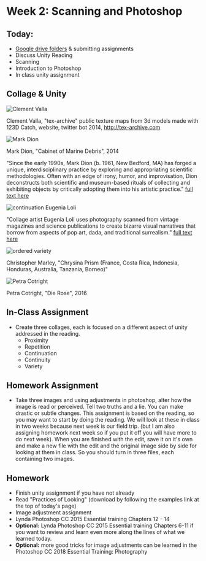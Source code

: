 # Week 2: Scanning and Photoshop 

## Today:
- [Google drive folders](https://drive.google.com/drive/folders/1Z2vpwq5KvqVxaZJ6-6Rl8N1CI9UO8s2l?usp=sharing) & submitting assignments
- Discuss Unity Reading
- Scanning
- Introduction to Photoshop
- In class unity assignment

## Collage & Unity

![Clement Valla](http://clementvalla.com/wp-content/uploads/2015/02/688272_tex_0-600x600.jpg)

Clement Valla, "tex-archive"
public texture maps from 3d models made with 123D Catch, website, twitter bot
2014, http://tex-archive.com


![Mark Dion](https://www.icaboston.org/sites/default/files/styles/original_crop_height/public/dioncabinetofmarinedebris.jpg?itok=Q8HHDCTU)

Mark Dion, "Cabinet of Marine Debris", 2014

"Since the early 1990s, Mark Dion (b. 1961, New Bedford, MA) has forged a unique, interdisciplinary practice by exploring and appropriating scientific methodologies. Often with an edge of irony, humor, and improvisation, Dion deconstructs both scientific and museum-based rituals of collecting and exhibiting objects by critically adopting them into his artistic practice." [full text here](https://www.icaboston.org/exhibitions/mark-dion-misadventures-21st-century-naturalist)

![continuation](https://www.thisiscolossal.com/wp-content/uploads/2014/10/loli-5.jpg)
Eugenia Loli

"Collage artist Eugenia Loli uses photography scanned from vintage magazines and science publications to create bizarre visual narratives that borrow from aspects of pop art, dada, and traditional surrealism." [full text here](https://www.thisiscolossal.com/2014/10/surreal-collages-by-eugenia-loli/)

![ordered variety](https://i0.wp.com/www.brainpickings.org/wp-content/uploads/2015/07/biophilia_marley11.jpg?zoom=2&w=680&ssl=1)

 Christopher Marley, "Chrysina Prism (France, Costa Rica, Indonesia, Honduras, Australia, Tanzania, Borneo)"

![Petra Cotright](https://img.artrabbit.com/events/petra-cortright-die-rose/images/S2baH6CWh6JN/1500x843/all-gold-everything-still3.webp)

Petra Cotright, "Die Rose", 2016


## In-Class Assignment
- Create three collages, each is focused on a different aspect of unity addressed in the reading.
  - Proximity
  - Repetition
  - Continuation
  - Continuity
  - Variety

## Homework Assignment
- Take three images and using adjustments in photoshop, alter how the image is read or perceived. Tell two truths and a lie. You can make drastic or subtle changes. This assignment is based on the reading, so you may want to start by doing the reading. We will look at these in class in two weeks because next week is our field trip. (but I am also assigning homework next week so if you put it off you will have more to do next week).  When you are finished with the edit, save it on it's own and make a new file with the edit and the original image side by side for looking at them in class. So you should turn in three files, each containing two images.

## Homework
- Finish unity assignment if you have not already
- Read "Practices of Looking" (download by following the examples link at the top of today's page)
- Image adjustment assignment
- Lynda Photoshop CC 2015 Essential training Chapters 12 - 14
- **Optional:** Lynda Photoshop CC 2015 Essential training Chapters 6-11 if you want to review and learn even more along the lines of what we learned today.
- **Optional:** more good tricks for image adjustments can be learned in the Photoshop CC 2018 Essential Training: Photography

